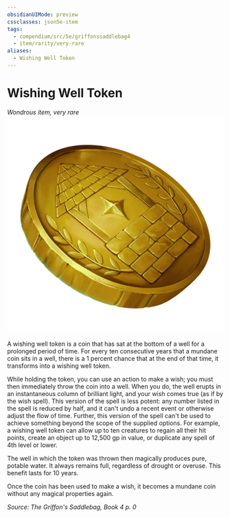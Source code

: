 ```yaml
---
obsidianUIMode: preview
cssclasses: json5e-item
tags:
  - compendium/src/5e/griffonssaddlebag4
  - item/rarity/very-rare
aliases:
  - Wishing Well Token
---
```

# Wishing Well Token
*Wondrous item, very rare*  
![](https://raw.githubusercontent.com/TheGiddyLimit/homebrew-img/main/img/GriffonsSaddlebag4/Items/Wishing-Well-Token.webp#right)  


A wishing well token is a coin that has sat at the bottom of a well for a prolonged period of time. For every ten consecutive years that a mundane coin sits in a well, there is a 1 percent chance that at the end of that time, it transforms into a wishing well token.

While holding the token, you can use an action to make a wish; you must then immediately throw the coin into a well. When you do, the well erupts in an instantaneous column of brilliant light, and your wish comes true (as if by the wish spell). This version of the spell is less potent: any number listed in the spell is reduced by half, and it can't undo a recent event or otherwise adjust the flow of time. Further, this version of the spell can't be used to achieve something beyond the scope of the supplied options. For example, a wishing well token can allow up to ten creatures to regain all their hit points, create an object up to 12,500 gp in value, or duplicate any spell of 4th level or lower.

The well in which the token was thrown then magically produces pure, potable water. It always remains full, regardless of drought or overuse. This benefit lasts for 10 years.

Once the coin has been used to make a wish, it becomes a mundane coin without any magical properties again.

*Source: The Griffon's Saddlebag, Book 4 p. 0*
